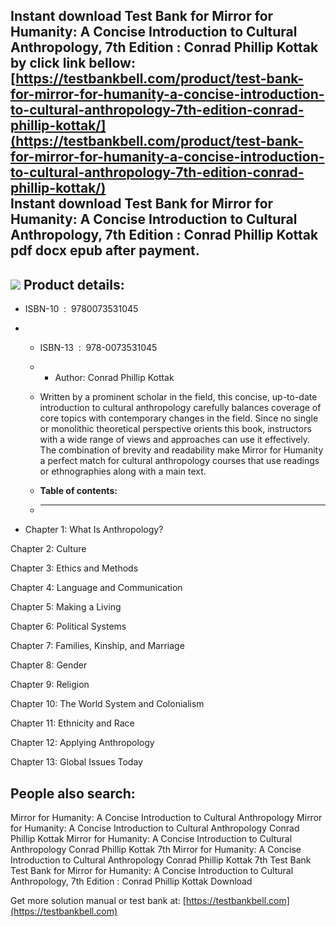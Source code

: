Instant download **Test Bank for Mirror for Humanity: A Concise Introduction to Cultural Anthropology, 7th Edition : Conrad Phillip Kottak** by click link bellow:  
[https://testbankbell.com/product/test-bank-for-mirror-for-humanity-a-concise-introduction-to-cultural-anthropology-7th-edition-conrad-phillip-kottak/](https://testbankbell.com/product/test-bank-for-mirror-for-humanity-a-concise-introduction-to-cultural-anthropology-7th-edition-conrad-phillip-kottak/)  
**Instant download Test Bank for Mirror for Humanity: A Concise Introduction to Cultural Anthropology, 7th Edition : Conrad Phillip Kottak pdf docx epub after payment.**
-------------------------------------------------------------------------------------------------------------------------------------------------------------------------


![](https://testbankbell.com/wp-content/uploads/2023/05/mirror-for-humanity-a-concise-introduction-to-cultural-anthropology-conrad-phillip-kottak-7th-tb.jpg)
**Product details:**
--------------------


* ISBN-10 ‏ : ‎ 9780073531045
* * ISBN-13 ‏ : ‎ 978-0073531045
  * * Author: Conrad Phillip Kottak
   
  * Written by a prominent scholar in the field, this concise, up-to-date introduction to cultural anthropology carefully balances coverage of core topics with contemporary changes in the field. Since no single or monolithic theoretical perspective orients this book, instructors with a wide range of views and approaches can use it effectively. The combination of brevity and readability make Mirror for Humanity a perfect match for cultural anthropology courses that use readings or ethnographies along with a main text.
  * **Table of contents:**
  * ----------------------
 
* Chapter 1: What Is Anthropology?

Chapter 2: Culture


Chapter 3: Ethics and Methods


Chapter 4: Language and Communication


Chapter 5: Making a Living


Chapter 6: Political Systems


Chapter 7: Families, Kinship, and Marriage


Chapter 8: Gender


Chapter 9: Religion


Chapter 10: The World System and Colonialism


Chapter 11: Ethnicity and Race


Chapter 12: Applying Anthropology


Chapter 13: Global Issues Today


**People also search:**
-----------------------


Mirror for Humanity: A Concise Introduction to Cultural Anthropology
Mirror for Humanity: A Concise Introduction to Cultural Anthropology Conrad Phillip Kottak
Mirror for Humanity: A Concise Introduction to Cultural Anthropology Conrad Phillip Kottak 7th
Mirror for Humanity: A Concise Introduction to Cultural Anthropology Conrad Phillip Kottak 7th Test Bank
Test Bank for Mirror for Humanity: A Concise Introduction to Cultural Anthropology, 7th Edition : Conrad Phillip Kottak Download

   Get more solution manual or test bank at: [https://testbankbell.com](https://testbankbell.com)
